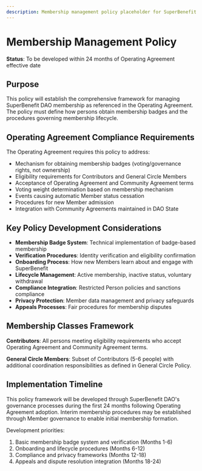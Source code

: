 ```yaml
---
description: Membership management policy placeholder for SuperBenefit DAO
---
```


# Membership Management Policy

**Status**: To be developed within 24 months of Operating Agreement effective date

## Purpose

This policy will establish the comprehensive framework for managing SuperBenefit DAO membership as referenced in the Operating Agreement. The policy must define how persons obtain membership badges and the procedures governing membership lifecycle.

## Operating Agreement Compliance Requirements

The Operating Agreement requires this policy to address:

- Mechanism for obtaining membership badges (voting/governance rights, not ownership)
- Eligibility requirements for Contributors and General Circle Members
- Acceptance of Operating Agreement and Community Agreement terms
- Voting weight determination based on membership mechanism
- Events causing automatic Member status cessation
- Procedures for new Member admission
- Integration with Community Agreements maintained in DAO State

## Key Policy Development Considerations

- **Membership Badge System**: Technical implementation of badge-based membership
- **Verification Procedures**: Identity verification and eligibility confirmation
- **Onboarding Process**: How new Members learn about and engage with SuperBenefit
- **Lifecycle Management**: Active membership, inactive status, voluntary withdrawal
- **Compliance Integration**: Restricted Person policies and sanctions compliance
- **Privacy Protection**: Member data management and privacy safeguards
- **Appeals Processes**: Fair procedures for membership disputes

## Membership Classes Framework

**Contributors**: All persons meeting eligibility requirements who accept Operating Agreement and Community Agreement terms.

**General Circle Members**: Subset of Contributors (5-6 people) with additional coordination responsibilities as defined in General Circle Policy.

## Implementation Timeline

This policy framework will be developed through SuperBenefit DAO's governance processes during the first 24 months following Operating Agreement adoption. Interim membership procedures may be established through Member governance to enable initial membership formation.

Development priorities:
1. Basic membership badge system and verification (Months 1-6)
2. Onboarding and lifecycle procedures (Months 6-12)
3. Compliance and privacy frameworks (Months 12-18)
4. Appeals and dispute resolution integration (Months 18-24)